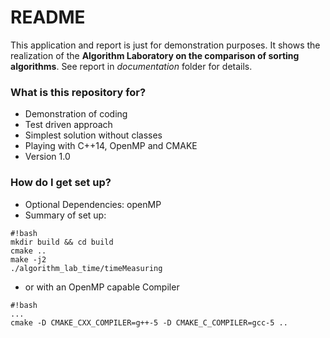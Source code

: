 # README #

This application and report is just for demonstration purposes. It shows the realization of the **Algorithm Laboratory on the comparison of sorting algorithms**. See report in *documentation* folder for details.

### What is this repository for? ###

* Demonstration of coding
* Test driven approach
* Simplest solution without classes
* Playing with C++14, OpenMP and CMAKE
* Version 1.0

### How do I get set up? ###

* Optional Dependencies: openMP
* Summary of set up:
```
#!bash
mkdir build && cd build
cmake ..
make -j2
./algorithm_lab_time/timeMeasuring
```
* or with an OpenMP capable Compiler

```
#!bash
...
cmake -D CMAKE_CXX_COMPILER=g++-5 -D CMAKE_C_COMPILER=gcc-5 ..
```